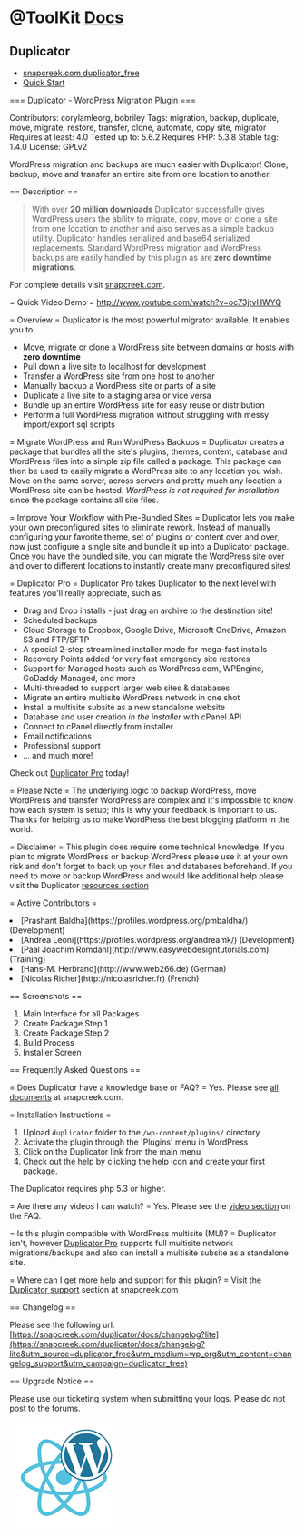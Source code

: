 # @ToolKit [Docs](../README.md)

## Duplicator

- [snapcreek.com duplicator_free](https://snapcreek.com/duplicator/?utm_source=duplicator_free&utm_medium=wp_org&utm_content=desc_details&utm_campaign=duplicator_free)
- [Quick Start](https://snapcreek.com/duplicator/docs/quick-start/)

=== Duplicator - WordPress Migration Plugin ===

Contributors: corylamleorg, bobriley
Tags: migration, backup, duplicate, move, migrate, restore, transfer, clone, automate, copy site, migrator
Requires at least: 4.0
Tested up to: 5.6.2
Requires PHP: 5.3.8
Stable tag: 1.4.0
License: GPLv2

WordPress migration and backups are much easier with Duplicator! Clone, backup, move and transfer an entire site from one location to another. 

== Description ==

> With over **20 million downloads** Duplicator successfully gives WordPress users the ability to migrate, copy, move or clone a site from one location to another and also serves as a simple backup utility. Duplicator handles serialized and base64 serialized replacements.  Standard WordPress migration and WordPress backups are easily handled by this plugin as are **zero downtime migrations**.

For complete details visit [snapcreek.com](https://snapcreek.com/duplicator/?utm_source=duplicator_free&utm_medium=wp_org&utm_content=desc_details&utm_campaign=duplicator_free).  

= Quick Video Demo =
http://www.youtube.com/watch?v=oc73jtvHWYQ

= Overview =
Duplicator is the most powerful migrator available. It enables you to:

* Move, migrate or clone a WordPress site between domains or hosts with **zero downtime**
* Pull down a live site to localhost for development
* Transfer a WordPress site from one host to another
* Manually backup a WordPress site or parts of a site
* Duplicate a live site to a staging area or vice versa
* Bundle up an entire WordPress site for easy reuse or distribution
* Perform a full WordPress migration without struggling with messy import/export sql scripts

= Migrate WordPress and Run WordPress Backups =
Duplicator creates a package that bundles all the site's plugins, themes, content, database and WordPress files into a simple zip file called a package. This package can then be used to easily migrate a WordPress site to any location you wish.  Move on the same server, across servers and pretty much any location a WordPress site can be hosted.  *WordPress is not required for installation* since the package contains all site files.

= Improve Your Workflow with Pre-Bundled Sites =
Duplicator lets you make your own preconfigured sites to eliminate rework.  Instead of manually configuring your favorite theme, set of plugins or content over and over, now just configure a single site and bundle it up into a Duplicator package. Once you have the bundled site, you can migrate the WordPress site over and over to different locations to instantly create many preconfigured sites! 

= Duplicator Pro =
Duplicator Pro takes Duplicator to the next level with features you'll really appreciate, such as:

* Drag and Drop installs - just drag an archive to the destination site!
* Scheduled backups
* Cloud Storage to Dropbox, Google Drive, Microsoft OneDrive, Amazon S3 and FTP/SFTP
* A special 2-step streamlined installer mode for mega-fast installs
* Recovery Points added for very fast emergency site restores
* Support for Managed hosts such as WordPress.com, WPEngine, GoDaddy Managed, and more
* Multi-threaded to support larger web sites &amp; databases
* Migrate an entire multisite WordPress network in one shot
* Install a multisite subsite as a new standalone website
* Database and user creation *in the installer* with cPanel API
* Connect to cPanel directly from installer
* Email notifications
* Professional support
* ... and much more!

Check out [Duplicator Pro](https://snapcreek.com/duplicator/?utm_source=duplicator_free&utm_medium=wp_org&utm_content=wpo_premium&utm_campaign=duplicator_pro) today!

= Please Note =
The underlying logic to backup WordPress, move WordPress and transfer WordPress are complex and it's impossible to know how each system is setup; this is why your feedback is important to us.  Thanks for helping us to make WordPress the best blogging platform in the world.

= Disclaimer =
This plugin does require some technical knowledge.  If you plan to migrate WordPress or backup WordPress please use it at your own risk and don't forget to back up your files and databases beforehand. If you need to move or backup WordPress and would like additional help please visit the Duplicator [resources section](https://snapcreek.com/duplicator/docs/faqs-tech?utm_source=duplicator_free&utm_medium=wp_org&utm_content=free_disclaimer&utm_campaign=duplicator_free#faq-resource-030-q) .

= Active Contributors =
<li>[Prashant Baldha](https://profiles.wordpress.org/pmbaldha/) (Development)</li>
<li>[Andrea Leoni](https://profiles.wordpress.org/andreamk/) (Development)</li>
<li>[Paal Joachim Romdahl](http://www.easywebdesigntutorials.com) (Training)</li>
<li>[Hans-M. Herbrand](http://www.web266.de) (German) </li>
<li>[Nicolas Richer](http://nicolasricher.fr) (French)</li>

== Screenshots ==
 
1. Main Interface for all Packages
2. Create Package Step 1
3. Create Package Step 2
4. Build Process
5. Installer Screen

== Frequently Asked Questions ==

= Does Duplicator have a knowledge base or FAQ? =
Yes. Please see [all documents](https://snapcreek.com/duplicator/docs/?utm_source=duplicator_free&utm_medium=wp_org&utm_content=faq_docs&utm_campaign=duplicator_free) at snapcreek.com.

= Installation Instructions =
1. Upload `duplicator` folder to the `/wp-content/plugins/` directory
2. Activate the plugin through the 'Plugins' menu in WordPress
3. Click on the Duplicator link from the main menu
4. Check out the help by clicking the help icon and create your first package.

The Duplicator requires php 5.3 or higher.


= Are there any videos I can watch? =
Yes.  Please see the [video section](https://snapcreek.com/duplicator/docs/faqs-tech?utm_source=duplicator_free&utm_medium=wp_org&utm_content=faq_videos&utm_campaign=duplicator_free#faq-resource-070-q) on the FAQ.

= Is this plugin compatible with WordPress multisite (MU)? =
Duplicator isn't, however [Duplicator Pro](https://snapcreek.com/duplicator/?utm_source=duplicator_free&utm_medium=wp_org&utm_content=faq_dpro_multisiteinfo&utm_campaign=duplicator_pro) supports full multisite network migrations/backups and also can install a multisite subsite as a standalone site.

= Where can I get more help and support for this plugin? =
Visit the [Duplicator support](https://snapcreek.com/duplicator/docs/faqs-tech?utm_source=duplicator_free&utm_medium=wp_org&utm_content=faq_support&utm_campaign=duplicator_free#faq-resource-030-q) section at snapcreek.com


== Changelog ==

Please see the following url:
[https://snapcreek.com/duplicator/docs/changelog?lite](https://snapcreek.com/duplicator/docs/changelog?lite&utm_source=duplicator_free&utm_medium=wp_org&utm_content=changelog_support&utm_campaign=duplicator_free)



== Upgrade Notice ==

Please use our ticketing system when submitting your logs.  Please do not post to the forums.

![Listingslab @ToolKit](../png/react_wordpress.png)